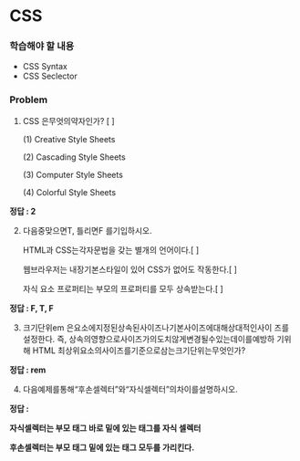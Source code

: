 # CSS

### 학습해야 할 내용

- CSS Syntax 
- CSS Seclector

### Problem

1. CSS 은무엇의약자인가? [    ]

   (1) Creative Style Sheets

   (2) Cascading Style Sheets

   (3) Computer Style Sheets

   (4) Colorful Style Sheets



**정답 : 2**



2. 다음중맞으면T, 틀리면F 를기입하시오.

   HTML과 CSS는각자문법을 갖는 별개의 언어이다.[     ]

   웹브라우저는 내장기본스타일이 있어 CSS가 없어도 작동한다.[     ] 

   자식 요소 프로퍼티는 부모의 프로퍼티를 모두 상속받는다.[     ]



**정답 : F, T, F** 



3. 크기단위em 은요소에지정된상속된사이즈나기본사이즈에대해상대적인사이 즈를 설정한다. 즉, 상속의영향으로사이즈가의도치않게변경될수있는데이를예방하 기위해 HTML 최상위요소의사이즈를기준으로삼는크기단위는무엇인가?



**정답 : rem**



4. 다음예제를통해“후손셀렉터”와“자식셀렉터”의차이를설명하시오.

**정답 :**

**자식셀렉터는 부모 태그 바로 밑에 있는 태그를 자식 셀렉터**

**후손셀렉터는 부모 태그 밑에 있는 태그 모두를 가리킨다.**